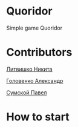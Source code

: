 # Quoridor
Simple game Quoridor

# Contributors 
[Литвишко Никита](https://github.com/NikitaLitvishko)

[Головенко Александр](https://github.com/sashaholovenko)

[Сумской Павел](https://github.com/paulsumskoy)

# How to start
